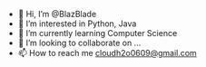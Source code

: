 - 👋 Hi, I’m @BlazBlade
- 👀 I’m interested in Python, Java 
- 🌱 I’m currently learning Computer Science
- 💞️ I’m looking to collaborate on ...
- 📫 How to reach me <font color =#0000ff>cloudh2o0609@gmail.com</font>

<!---
BlazBlade/BlazBlade is a ✨ special ✨ repository because its `README.md` (this file) appears on your GitHub profile.
You can click the Preview link to take a look at your changes.
--->
